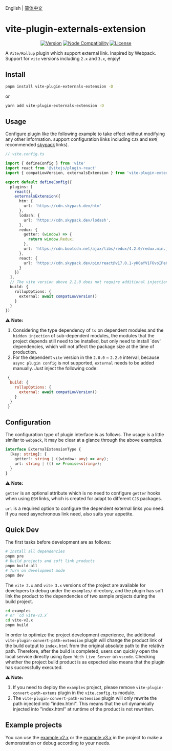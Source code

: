 English | [简体中文](./README-zh.md)

# vite-plugin-externals-extension

<p align="center">
  <a href="https://www.npmjs.com/package/vite-plugin-externals-extension"><img src="https://badgen.net/npm/v/vite-plugin-externals-extension" alt="Version"></a>
  <a href="https://nodejs.org/en/about/releases/"><img src="https://img.shields.io/node/v/vite.svg" alt="Node Compatibility"></a>
  <a href="https://www.npmjs.com/package/@originjs/vite-plugin-federation"><img src="https://badgen.net/npm/license/vite-plugin-externals-extension" alt="License"></a>
 </p>

A `Vite/Rollup` plugin which support external link.
Inspired by Webpack. Support for `vite` versions including `2.x` and `3.x`, enjoy!

## Install

```bash
pnpm install vite-plugin-externals-extension -D
```

or

```bash
yarn add vite-plugin-externals-extension -D
```

## Usage

Configure plugin like the following example to take effect without modifying any other information. support configuration links including `CJS` and `ESM`( recommended [skypack](https://www.skypack.dev/) links).

```ts
// vite.config.ts

import { defineConfig } from 'vite'
import react from '@vitejs/plugin-react'
import { compatLowVersion, externalsExtension } from 'vite-plugin-externals-extension'

export default defineConfig({
  plugins: [
    react(),
    externalsExtension({
      htm: {
        url: 'https://cdn.skypack.dev/htm'
      },
      lodash: {
        url: 'https://cdn.skypack.dev/lodash',
      },
      redux: {
        getter: (window) => {
          return window.Redux;
        },
        url: 'https://cdn.bootcdn.net/ajax/libs/redux/4.2.0/redux.min.js'
      },
      react: {
        url: 'https://cdn.skypack.dev/pin/react@v17.0.1-yH0aYV1FOvoIPeKBbHxg/mode=imports/optimized/react.js',
      }
    })
  ],
  // The vite version above 2.2.0 does not require additional injection of "external".
  build: {
    rollupOptions: {
      external: await compatLowVersion()
    }
  }
})

```

⚠️ **Note:**

1. Considering the type dependency of `ts` on dependent modules and the `hidden injection` of sub-dependent modules, the modules that the project depends still need to be installed, but only need to install `dev' dependencies, which will not affect the package size at the time of production.
2. For the dependent `vite` version in the `2.0.0` ~ `2.2.0` interval, because `async plugin config` is not supported, `external` needs to be added manually. Just inject the following code:

  ```js
   {
    build: {
      rollupOptions: {
        external: await compatLowVersion()
      }
    }
   }
   ```

## Configuration

The configuration type of plugin interface is as follows. The usage is a little similar to `webpack`, it may be clear at a glance through the above examples.

```ts
interface ExternalExtensionType {
  [key: string]: {
    getter?: string | ((window: any) => any);
    url: string | (() => Promise<string>);
  }
}
```

⚠️ **Note:**

`getter` is an optional attribute which is no need to configure `getter` hooks when using `ESM` links, which is created for adapt to different `CJS` packages.

`url` is a required option to configure the dependent external links you need. If you need asynchronous link need, also suits your appetite.

## Quick Dev

The first tasks before development are as follows:

```bash
# Install all dependencies
pnpm pre
# Build projects and soft link products
pnpm build-all
# Turn on development mode
pnpm dev
```

The `vite 2.x` and `vite 3.x` versions of the project are available for developers to debug under the `examples/` directory, and the plugin has soft link the product to the dependencies of two sample projects during the build project.

```bash
cd examples
# or `cd vite-v3.x`
cd vite-v2.x
pnpm build
```

In order to optimize the project development experience, the additional `vite-plugin-convert-path-extension` plugin will change the product link of the build output to `index.html` from the original absolute path to the relative path. Therefore, after the build is completed, users can quickly open the local service directly using `Open With Live Server` on `vscode`. Checking whether the project build product is as expected also means that the plugin has successfully executed.

⚠️ **Note:**

1. If you need to deploy the `examples` project, please remove `vite-plugin-convert-path-extens` plugin in the `vite.config.ts` module.
2. The `vite-plugin-convert-path-extension` plugin will only rewrite the path injected into "index.html". This means that the url dynamically injected into "index.html" at runtime of the product is not rewritten.

## Example projects

You can use the [example v2.x](https://github.com/XiSenao/vite-plugin-externals-extension/tree/main/examples/vite-v2.x) or the [example v3.x](https://github.com/XiSenao/vite-plugin-externals-extension/tree/main/examples/vite-v3.x) in the project to make a demonstration or debug according to your needs.
